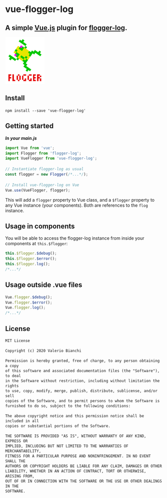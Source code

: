 # vue-flogger-log
## A simple [Vue.js](https://vuejs.org/) plugin for [flogger-log](https://www.npmjs.com/package/flogger-log).
<img src="logo.jpg" style="height: 150px; width: auto; margin-right: 1rem">

## Install
`npm install --save 'vue-flogger-log'`

## Getting started
***In your main.js***
```Javascript
import Vue from 'vue';
import Flogger from 'flogger-log';
import VueFlogger from 'vue-flogger-log';

// Instantiate flogger-log as usual
const flogger = new Flogger(/*...*/);

// Install vue-flogger-log on Vue
Vue.use(VueFlogger, flogger);
```

This will add a `flogger` property to Vue class, and a `$flogger` property to any Vue instance (your components).
Both are references to the `flog` instance.

## Usage in components
You will be able to access the flogger-log instance from inside your components at `this.$flogger`:
```Javascript
this.$flogger.$debug();
this.$flogger.$error();
this.$flogger.log();
/*...*/
```

## Usage outside .vue files
```Javascript
Vue.flogger.$debug();
Vue.flogger.$error();
Vue.flogger.log();
/*...*/
```

## License

```
MIT License

Copyright (c) 2020 Valerio Bianchi

Permission is hereby granted, free of charge, to any person obtaining a copy
of this software and associated documentation files (the "Software"), to deal
in the Software without restriction, including without limitation the rights
to use, copy, modify, merge, publish, distribute, sublicense, and/or sell
copies of the Software, and to permit persons to whom the Software is
furnished to do so, subject to the following conditions:

The above copyright notice and this permission notice shall be included in all
copies or substantial portions of the Software.

THE SOFTWARE IS PROVIDED "AS IS", WITHOUT WARRANTY OF ANY KIND, EXPRESS OR
IMPLIED, INCLUDING BUT NOT LIMITED TO THE WARRANTIES OF MERCHANTABILITY,
FITNESS FOR A PARTICULAR PURPOSE AND NONINFRINGEMENT. IN NO EVENT SHALL THE
AUTHORS OR COPYRIGHT HOLDERS BE LIABLE FOR ANY CLAIM, DAMAGES OR OTHER
LIABILITY, WHETHER IN AN ACTION OF CONTRACT, TORT OR OTHERWISE, ARISING FROM,
OUT OF OR IN CONNECTION WITH THE SOFTWARE OR THE USE OR OTHER DEALINGS IN THE
SOFTWARE.
```
